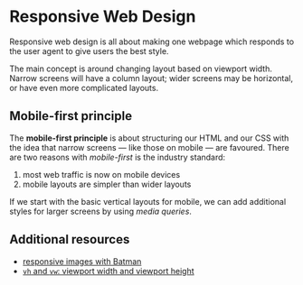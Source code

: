# Responsive Web Design

Responsive web design is all about making one webpage which responds to the user agent to give users the best style.

The main concept is around changing layout based on viewport width. Narrow screens will have a column layout; wider screens may be horizontal, or have even more complicated layouts.

## Mobile-first principle

The **mobile-first principle** is about structuring our HTML and our CSS with the idea that narrow screens — like those on mobile — are favoured. There are two reasons with _mobile-first_ is the industry standard:

1. most web traffic is now on mobile devices
2. mobile layouts are simpler than wider layouts

If we start with the basic vertical layouts for mobile, we can add additional styles for larger screens by using _media queries_.

## Additional resources

- [responsive images with Batman](https://codepen.io/rjkerrison/pen/MWpovBq?editors=1100)
- [`vh` and `vw`: viewport width and viewport height](https://codepen.io/rjkerrison/pen/dyXvjez?editors=0100)
